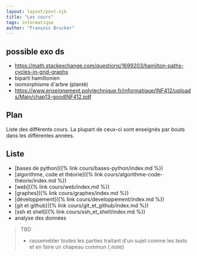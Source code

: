 ```yaml
---
layout: layout/post.njk
title: "Les cours"
tags: informatique
author: "François Brucker"
---
```


## possible exo ds

- <https://math.stackexchange.com/questions/1699203/hamilton-paths-cycles-in-grid-graphs>
- biparti hamiltonien
- isomorphisme d'arbre (planté)
- <https://www.enseignement.polytechnique.fr/informatique/INF412/uploads/Main/chap13-goodINF412.pdf>

## Plan

Liste des différents cours. La plupart de ceux-ci sont enseignés par bouts dans les différentes années.

## Liste

- [bases de python]({% link cours/bases-python/index.md %})
- [algorithme, code et théorie]({% link cours/algorithme-code-théorie/index.md %})
- [web]({% link cours/web/index.md %})
- [graphes]({% link cours/graphes/index.md %})
- [développement]({% link cours/developpement/index.md %})
- [git et github]({% link cours/git_et_github/index.md %})
- [ssh et shell]({% link cours/ssh_et_shell/index.md %})
- analyse des données

> TBD
>
> - rassemebler toutes les parties traitant d'un sujet comme les tests et en faire un chapeau commun
>   {.note}
